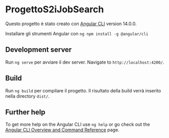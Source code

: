 # ProgettoS2iJobSearch

Questo progetto è stato creato con  [Angular CLI](https://github.com/angular/angular-cli) version 14.0.0.

Installare gli strumenti Angular con  `ng npm install -g @angular/cli`

## Development server

Run `ng serve` per avviare il dev server. Navigate to `http://localhost:4200/`. 


## Build

Run `ng build` per compilare il progetto. Il risultato della build verrà inserito nella directory `dist/`.


## Further help

To get more help on the Angular CLI use `ng help` or go check out the [Angular CLI Overview and Command Reference](https://angular.io/cli) page.
